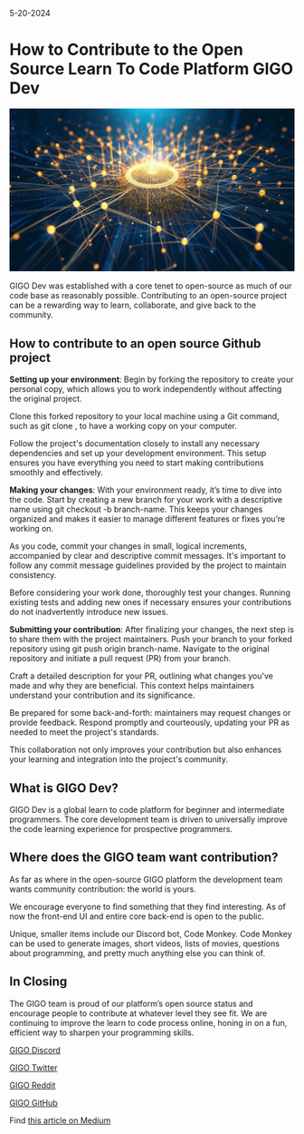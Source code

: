 5-20-2024

# How to Contribute to the Open Source Learn To Code Platform GIGO Dev

![cool image generaetd in our Discord](https://raw.githubusercontent.com/Gage-Technologies/blogs-gigo.dev/master/images/githubrepoPNG.png)

GIGO Dev was established with a core tenet to open-source as much of our code base as reasonably possible. Contributing to an open-source project can be a rewarding way to learn, collaborate, and give back to the community.

## How to contribute to an open source Github project

**Setting up your environment**: Begin by forking the repository to create your personal copy, which allows you to work independently without affecting the original project.

Clone this forked repository to your local machine using a Git command, such as git clone <forked-repo-url>, to have a working copy on your computer.

Follow the project's documentation closely to install any necessary dependencies and set up your development environment. This setup ensures you have everything you need to start making contributions smoothly and effectively.

**Making your changes**: With your environment ready, it’s time to dive into the code. Start by creating a new branch for your work with a descriptive name using git checkout -b branch-name. This keeps your changes organized and makes it easier to manage different features or fixes you’re working on.

As you code, commit your changes in small, logical increments, accompanied by clear and descriptive commit messages. It's important to follow any commit message guidelines provided by the project to maintain consistency.

Before considering your work done, thoroughly test your changes. Running existing tests and adding new ones if necessary ensures your contributions do not inadvertently introduce new issues.

**Submitting your contribution**: After finalizing your changes, the next step is to share them with the project maintainers. Push your branch to your forked repository using git push origin branch-name. Navigate to the original repository and initiate a pull request (PR) from your branch.

Craft a detailed description for your PR, outlining what changes you've made and why they are beneficial. This context helps maintainers understand your contribution and its significance.

Be prepared for some back-and-forth: maintainers may request changes or provide feedback. Respond promptly and courteously, updating your PR as needed to meet the project's standards.

This collaboration not only improves your contribution but also enhances your learning and integration into the project's community.

## What is GIGO Dev?

GIGO Dev is a global learn to code platform for beginner and intermediate programmers. The core development team is driven to universally improve the code learning experience for prospective programmers.

## Where does the GIGO team want contribution?

As far as where in the open-source GIGO platform the development team wants community contribution: the world is yours.

We encourage everyone to find something that they find interesting. As of now the front-end UI and entire core back-end is open to the public.

Unique, smaller items include our Discord bot, Code Monkey. Code Monkey can be used to generate images, short videos, lists of movies, questions about programming, and pretty much anything else you can think of.

## In Closing

The GIGO team is proud of our platform’s open source status and encourage people to contribute at whatever level they see fit. We are continuing to improve the learn to code process online, honing in on a fun, efficient way to sharpen your programming skills.

[GIGO Discord](https://discord.gg/learnprogramming)

[GIGO Twitter](https://twitter.com/gigo_dev)

[GIGO Reddit](https://www.reddit.com/r/gigodev/)

[GIGO GitHub](https://github.com/Gage-Technologies/gigo.dev)

Find [this article on Medium](https://medium.com/@gigo_dev/how-to-contribute-to-the-open-source-learn-to-code-platform-gigo-dev-c74b6f1cb636)
